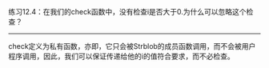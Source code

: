 练习12.4：在我们的check函数中，没有检查i是否大于0.为什么可以忽略这个检查？

---

check定义为私有函数，亦即，它只会被Strblob的成员函数调用，而不会被用户程序调用，因此，我们可以保证传递给他的i的值符合要求，而不必检查。
